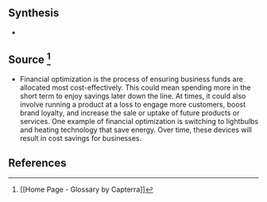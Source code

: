 ## Synthesis
- 
## Source [^1]
- Financial optimization is the process of ensuring business funds are allocated most cost-effectively. This could mean spending more in the short term to enjoy savings later down the line. At times, it could also involve running a product at a loss to engage more customers, boost brand loyalty, and increase the sale or uptake of future products or services. One example of financial optimization is switching to lightbulbs and heating technology that save energy. Over time, these devices will result in cost savings for businesses.
## References

[^1]: [[Home Page - Glossary by Capterra]]